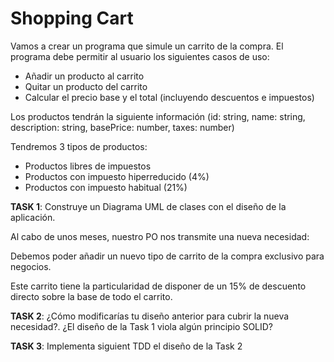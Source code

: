 # Shopping Cart

Vamos a crear un programa que simule un carrito de la compra.
El programa debe permitir al usuario los siguientes casos de uso:

- Añadir un producto al carrito
- Quitar un producto del carrito
- Calcular el precio base y el total (incluyendo descuentos e impuestos)

Los productos tendrán la siguiente información (id: string, name: string, description: string, basePrice: number, taxes: number)

Tendremos 3 tipos de productos:

- Productos libres de impuestos
- Productos con impuesto hiperreducido (4%)
- Productos con impuesto habitual (21%)

**TASK 1**: Construye un Diagrama UML de clases con el diseño de la aplicación.

Al cabo de unos meses, nuestro PO nos transmite una nueva necesidad:

Debemos poder añadir un nuevo tipo de carrito de la compra exclusivo para negocios.

Este carrito tiene la particularidad de disponer de un 15% de descuento directo sobre la base de todo el carrito.

**TASK 2**:
¿Cómo modificarías tu diseño anterior para cubrir la nueva necesidad?. ¿El diseño de la Task 1 viola algún principio SOLID?

**TASK 3**:
Implementa siguient TDD el diseño de la Task 2
